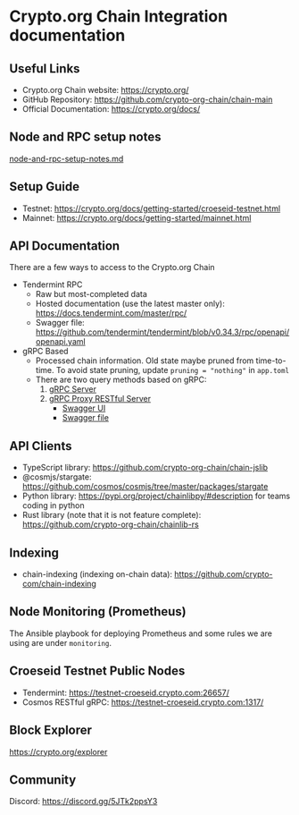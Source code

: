 # Crypto.org Chain Integration documentation

## Useful Links

- Crypto.org Chain website: https://crypto.org/
- GitHub Repository: https://github.com/crypto-org-chain/chain-main
- Official Documentation: https://crypto.org/docs/

## Node and RPC setup notes

[node-and-rpc-setup-notes.md](./node-and-rpc-setup-notes.md)

## Setup Guide

- Testnet: https://crypto.org/docs/getting-started/croeseid-testnet.html
- Mainnet: https://crypto.org/docs/getting-started/mainnet.html

## API Documentation

There are a few ways to access to the Crypto.org Chain

- Tendermint RPC
    - Raw but most-completed data
    - Hosted documentation (use the latest master only): https://docs.tendermint.com/master/rpc/
    - Swagger file: https://github.com/tendermint/tendermint/blob/v0.34.3/rpc/openapi/openapi.yaml
- gRPC Based
    - Processed chain information. Old state maybe pruned from time-to-time. To avoid state pruning, update `pruning = "nothing"` in `app.toml`
    - There are two query methods based on gRPC:
        1. [gRPC Server](./grpc/README.md)
        2. [gRPC Proxy RESTful Server](./grpc-proxy-rest/README.md)
            - [Swagger UI](https://cosmos.network/rpc)
            - [Swagger file](./grpc-proxy-rest/swagger.yml)

## API Clients

- TypeScript library: https://github.com/crypto-org-chain/chain-jslib
- @cosmjs/stargate: https://github.com/cosmos/cosmjs/tree/master/packages/stargate
- Python library: https://pypi.org/project/chainlibpy/#description for teams coding in python
- Rust library (note that it is not feature complete): https://github.com/crypto-org-chain/chainlib-rs

## Indexing

- chain-indexing (indexing on-chain data): https://github.com/crypto-com/chain-indexing

## Node Monitoring (Prometheus)

The Ansible playbook for deploying Prometheus and some rules we are using are under `monitoring`.

## Croeseid Testnet Public Nodes

- Tendermint: https://testnet-croeseid.crypto.com:26657/
- Cosmos RESTful gRPC: https://testnet-croeseid.crypto.com:1317/

## Block Explorer

https://crypto.org/explorer

## Community

Discord: https://discord.gg/5JTk2ppsY3
